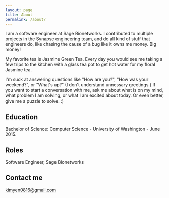 ```yaml
---
layout: page
title: About
permalink: /about/
---
```


I am a software engineer at Sage Bionetworks. I contributed to multiple projects in the Synapse engineering team, and do all kind of stuff that engineers do, like chasing the cause of a bug like it owns me money. Big money! 

My favorite tea is Jasmine Green Tea. Every day you would see me taking a few trips to the kitchen with a glass tea pot to get hot water for my floral Jasmine tea. 

I'm suck at answering questions like "How are you?", "How was your weekend?", or "What's up?" (I don't understand unnessary greetings.) If you want to start a conversation with me, ask me about what is on my mind, what problem I am solving, or what I am excited about today. Or even better, give me a puzzle to solve. :)

## Education

Bachelor of Science: Computer Science - University of Washington - June 2015.

## Roles

Software Engineer, Sage Bionetworks

## Contact me

[kimyen0816@gmail.com](mailto:kimyen0816@gmail.com)

